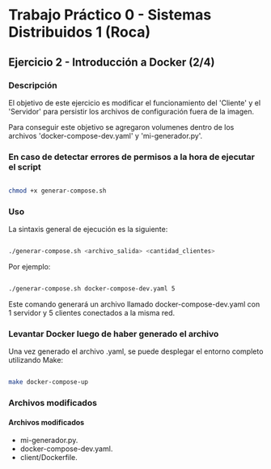 # Trabajo Práctico 0 - Sistemas Distribuidos 1 (Roca)

## Ejercicio 2 - Introducción a Docker (2/4)

### Descripción

El objetivo de este ejercicio es modificar el funcionamiento del 'Cliente' y el 'Servidor' para persistir los archivos de configuración fuera de la imagen.

Para conseguir este objetivo se agregaron volumenes dentro de los archivos 'docker-compose-dev.yaml' y 'mi-generador.py'.

### En caso de detectar errores de permisos a la hora de ejecutar el script

```bash

chmod +x generar-compose.sh

```

### Uso

La sintaxis general de ejecución es la siguiente:

```bash

./generar-compose.sh <archivo_salida> <cantidad_clientes>

```

Por ejemplo:

```bash

./generar-compose.sh docker-compose-dev.yaml 5

```

Este comando generará un archivo llamado docker-compose-dev.yaml con 1 servidor y 5 clientes conectados a la misma red.

### Levantar Docker luego de haber generado el archivo

Una vez generado el archivo .yaml, se puede desplegar el entorno completo utilizando Make:

```bash

make docker-compose-up

```

### Archivos modificados

#### Archivos modificados

- mi-generador.py.
- docker-compose-dev.yaml.
- client/Dockerfile.
